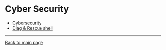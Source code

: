 # Cyber Security

- [Cybersecurity](SEPASSRFNT-46-security.md)
- [Diag & Rescue shell](SEPASSRFNT-69-rescue.md)
----
[Back to main page](../README.md)
